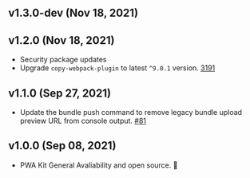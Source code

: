 ## v1.3.0-dev (Nov 18, 2021)
## v1.2.0 (Nov 18, 2021)

-   Security package updates
-   Upgrade `copy-webpack-plugin` to latest `^9.0.1` version. [3191](https://github.com/SalesforceCommerceCloud/pwa-kit/pull/181)

## v1.1.0 (Sep 27, 2021)

-   Update the bundle push command to remove legacy bundle upload preview URL from console output. [#81](https://github.com/SalesforceCommerceCloud/pwa-kit/pull/81)

## v1.0.0 (Sep 08, 2021)

-   PWA Kit General Avaliability and open source. 🎉
